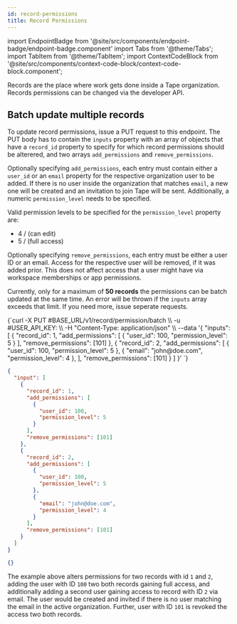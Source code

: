 ```yaml
---
id: record-permissions
title: Record Permissions
---
```


import EndpointBadge from '@site/src/components/endpoint-badge/endpoint-badge.component'
import Tabs from '@theme/Tabs';
import TabItem from '@theme/TabItem';
import ContextCodeBlock from '@site/src/components/context-code-block/context-code-block.component';

Records are the place where work gets done inside a Tape organization. Records permissions can be changed via the developer API.

## Batch update multiple records

<EndpointBadge method="PUT" url="https://api.tapeapp.com/v1/record/permission/batch" isNew="true" />

To update record permissions, issue a PUT request to this endpoint. The PUT body has to contain the `inputs` property with an array of objects that have a `record_id` property to specify for which record permissions should be alterered, and two arrays `add_permissions` and `remove_permissions`.

Optionally specifying `add_permissions`, each entry must contain either a `user_id` or an `email` property for the respective organization user to be added. If there is no user inside the organization that matches `email`, a new one will be created and an invitation to join Tape will be sent. Additionally, a numeric `permission_level` needs to be specified.

Valid permission levels to be specified for the `permission_level` property are:

- 4 / (can edit)
- 5 / (full access)

Optionally specifying `remove_permissions`, each entry must be either a user ID or an email. Access for the respective user will be removed, if it was added prior. This does not affect access that a user might have via workspace memberships or app permissions.

Currently, only for a maximum of **50 records** the permissions can be batch updated at the same time. An error will be thrown if the `inputs` array exceeds that limit. If you need more, issue seperate requests.

<Tabs defaultValue="curl">

<TabItem value="curl" label="cURL">
<ContextCodeBlock language="shell" title='➡️      Request'>
{`curl -X PUT #BASE_URL/v1/record/permission/batch \\
  -u #USER_API_KEY: \\
  -H "Content-Type: application/json" \\
  --data '{
    "inputs": [
      {
        "record_id": 1,
        "add_permissions": [
          {
            "user_id": 100,
            "permission_level": 5
          }
        ],
        "remove_permissions": [101]
      },
      {
        "record_id": 2,
        "add_permissions": [
          {
            "user_id": 100,
            "permission_level": 5
          },
          {
            "email": "john@doe.com",
            "permission_level": 4
          },
        ],
        "remove_permissions": [101]
      }
    ]
  }' 
`}
</ContextCodeBlock>
</TabItem>

<TabItem value="json" label="JSON">

```json title="➡️      Request">
{
  "input": [
    {
      "record_id": 1,
      "add_permissions": [
        {
          "user_id": 100,
          "permission_level": 5
        }
      ],
      "remove_permissions": [101]
    },
    {
      "record_id": 2,
      "add_permissions": [
        {
          "user_id": 100,
          "permission_level": 5
        },
        {
          "email": "john@doe.com",
          "permission_level": 4
        }
      ],
      "remove_permissions": [101]
    }
  ]
}
```

</TabItem>
</Tabs>

```json title='⬅️      Response'
{}
```

The example above alters permissions for two records with id `1` and `2`, adding the user with ID `100` two both records gaining full access, and additionally adding a second user gaining access to record with ID `2` via email. The user would be created and invited if there is no user matching the email in the active organization. Further, user with ID `101` is revoked the access two both records.
